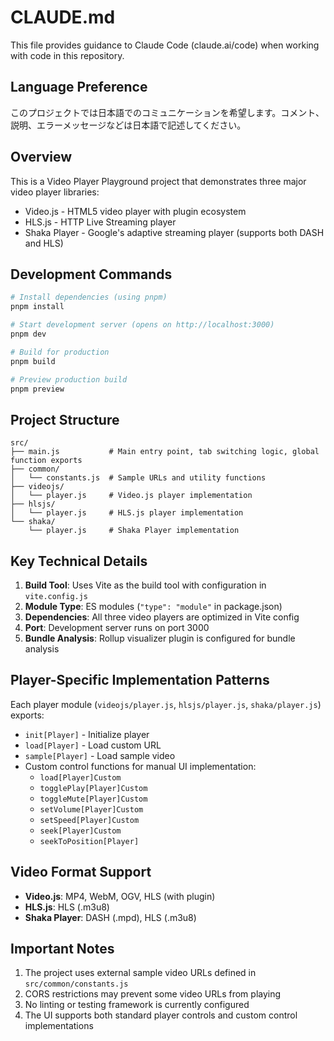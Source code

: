 # CLAUDE.md

This file provides guidance to Claude Code (claude.ai/code) when working with code in this repository.

## Language Preference

このプロジェクトでは日本語でのコミュニケーションを希望します。コメント、説明、エラーメッセージなどは日本語で記述してください。

## Overview

This is a Video Player Playground project that demonstrates three major video player libraries:
- Video.js - HTML5 video player with plugin ecosystem
- HLS.js - HTTP Live Streaming player
- Shaka Player - Google's adaptive streaming player (supports both DASH and HLS)

## Development Commands

```bash
# Install dependencies (using pnpm)
pnpm install

# Start development server (opens on http://localhost:3000)
pnpm dev

# Build for production
pnpm build

# Preview production build
pnpm preview
```

## Project Structure

```
src/
├── main.js           # Main entry point, tab switching logic, global function exports
├── common/
│   └── constants.js  # Sample URLs and utility functions
├── videojs/
│   └── player.js     # Video.js player implementation
├── hlsjs/
│   └── player.js     # HLS.js player implementation
└── shaka/
    └── player.js     # Shaka Player implementation
```

## Key Technical Details

1. **Build Tool**: Uses Vite as the build tool with configuration in `vite.config.js`
2. **Module Type**: ES modules (`"type": "module"` in package.json)
3. **Dependencies**: All three video players are optimized in Vite config
4. **Port**: Development server runs on port 3000
5. **Bundle Analysis**: Rollup visualizer plugin is configured for bundle analysis

## Player-Specific Implementation Patterns

Each player module (`videojs/player.js`, `hlsjs/player.js`, `shaka/player.js`) exports:
- `init[Player]` - Initialize player
- `load[Player]` - Load custom URL
- `sample[Player]` - Load sample video
- Custom control functions for manual UI implementation:
  - `load[Player]Custom`
  - `togglePlay[Player]Custom`
  - `toggleMute[Player]Custom`
  - `setVolume[Player]Custom`
  - `setSpeed[Player]Custom`
  - `seek[Player]Custom`
  - `seekToPosition[Player]`

## Video Format Support

- **Video.js**: MP4, WebM, OGV, HLS (with plugin)
- **HLS.js**: HLS (.m3u8)
- **Shaka Player**: DASH (.mpd), HLS (.m3u8)

## Important Notes

1. The project uses external sample video URLs defined in `src/common/constants.js`
2. CORS restrictions may prevent some video URLs from playing
3. No linting or testing framework is currently configured
4. The UI supports both standard player controls and custom control implementations